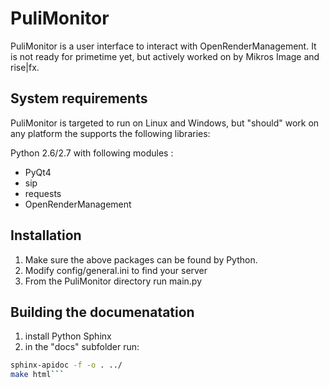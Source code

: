 PuliMonitor
==========

PuliMonitor is a user interface to interact with OpenRenderManagement. 
It is not ready for primetime yet, but actively worked on by Mikros Image 
and rise|fx. 

System requirements
-------------------

PuliMonitor is targeted to run on Linux and Windows, but "should" work on any platform the supports the following libraries:

Python 2.6/2.7 with following modules :

   * PyQt4
   * sip
   * requests
   * OpenRenderManagement


Installation
------------

1. Make sure the above packages can be found by Python.
2. Modify config/general.ini to find your server
3. From the PuliMonitor directory run main.py


Building the documenatation
---------------------------

1. install Python Sphinx
2. in the "docs" subfolder run:
```sh
sphinx-apidoc -f -o . ../
make html```
